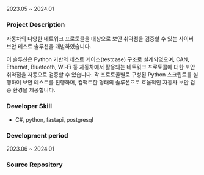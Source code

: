 2023.05 ~ 2024.01

### Project Description

자동차의 다양한 네트워크 프로토콜을 대상으로 보안 취약점을 검증할 수 있는 사이버 보안 테스트 솔루션을 개발하였습니다.

이 솔루션은 Python 기반의 테스트 케이스(testcase) 구조로 설계되었으며, CAN, Ethernet, Bluetooth, Wi-Fi 등 자동차에서 활용되는 네트워크 프로토콜에 대한 보안 취약점을 자동으로 검증할 수 있습니다.
각 프로토콜별로 구성된 Python 스크립트를 실행하여 보안 테스트를 진행하며, 컴팩트한 형태의 솔루션으로 효율적인 자동차 보안 검증 환경을 제공합니다.

### Developer Skill

- C#, python, fastapi, postgresql

### Development period

2023.06 ~ 2024.01

### Source Repository
